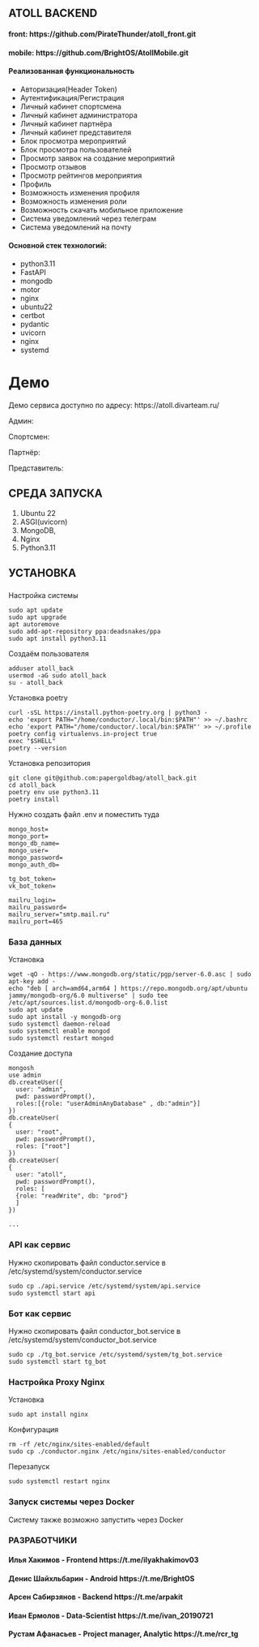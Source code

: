 <h2>ATOLL BACKEND</h2>

<h4>front: https://github.com/PirateThunder/atoll_front.git </h4>
<h4>mobile: https://github.com/BrightOS/AtollMobile.git </h4>

<h4>Реализованная функциональность</h4>
<ul>
    <li>Авторизация(Header Token)</li>
    <li>Аутентификация/Регистрация</li>
    <li>Личный кабинет спортсмена</li>
    <li>Личный кабинет администратора</li>
    <li>Личный кабинет партнёра</li>
    <li>Личный кабинет представителя</li>
    <li>Блок просмотра мероприятий</li>
    <li>Блок просмотра пользователей</li>
    <li>Просмотр заявок на создание мероприятий</li>
    <li>Просмотр отзывов</li>
    <li>Просмотр рейтингов мероприятия</li>
    <li>Профиль</li>
    <li>Возможность изменения профиля</li>
    <li>Возможность изменения роли</li>
    <li>Возможность скачать мобильное приложение</li>
    <li>Система уведомлений через телеграм</li>
    <li>Система уведомлений на почту</li>
</ul>

<h4>Основной стек технологий:</h4>
<ul>
    <li>python3.11</li>
    <li>FastAPI</li>
    <li>mongodb</li>
    <li>motor</li>
    <li>nginx</li>
    <li>ubuntu22</li>
    <li>certbot</li>
    <li>pydantic</li>
    <li>uvicorn</li>
    <li>nginx</li>
    <li>systemd</li>
 </ul>


# Демо
<p>Демо сервиса доступно по адресу: https://atoll.divarteam.ru/</p>
<p>Админ: </p>
<p>Спортсмен: </p>
<p>Партнёр: </p>
<p>Представитель: </p>


СРЕДА ЗАПУСКА
------------
1) Ubuntu 22
2) ASGI(uvicorn)
3) MongoDB,
4) Nginx
5) Python3.11


УСТАНОВКА
------------
###
Настройка системы
~~~
sudo apt update
sudo apt upgrade
apt autoremove
sudo add-apt-repository ppa:deadsnakes/ppa
sudo apt install python3.11
~~~
Создаём пользователя
~~~
adduser atoll_back
usermod -aG sudo atoll_back
su - atoll_back
~~~

Установка poetry
~~~
curl -sSL https://install.python-poetry.org | python3 -
echo 'export PATH="/home/conductor/.local/bin:$PATH"' >> ~/.bashrc
echo 'export PATH="/home/conductor/.local/bin:$PATH"' >> ~/.profile
poetry config virtualenvs.in-project true
exec "$SHELL"
poetry --version
~~~

Установка репозитория
~~~
git clone git@github.com:papergoldbag/atoll_back.git
cd atoll_back
poetry env use python3.11
poetry install
~~~

Нужно создать файл .env и поместить туда
~~~
mongo_host=
mongo_port=
mongo_db_name=
mongo_user=
mongo_password=
mongo_auth_db=

tg_bot_token=
vk_bot_token=

mailru_login=
mailru_password=
mailru_server="smtp.mail.ru"
mailru_port=465
~~~


### База данных
Установка
~~~
wget -qO - https://www.mongodb.org/static/pgp/server-6.0.asc | sudo apt-key add -
echo "deb [ arch=amd64,arm64 ] https://repo.mongodb.org/apt/ubuntu jammy/mongodb-org/6.0 multiverse" | sudo tee /etc/apt/sources.list.d/mongodb-org-6.0.list
sudo apt update
sudo apt install -y mongodb-org
sudo systemctl daemon-reload
sudo systemctl enable mongod
sudo systemctl restart mongod
~~~

Создание доступа
~~~
mongosh
use admin
db.createUser({
  user: "admin",
  pwd: passwordPrompt(),
  roles:[{role: "userAdminAnyDatabase" , db:"admin"}]
})
db.createUser(
{
  user: "root",
  pwd: passwordPrompt(),
  roles: ["root"]
})
db.createUser(
{
  user: "atoll",
  pwd: passwordPrompt(),
  roles: [
  {role: "readWrite", db: "prod"}
  ]
})

...
~~~


### API как сервис
Нужно скопировать файл conductor.service в /etc/systemd/system/conductor.service
~~~
sudo cp ./api.service /etc/systemd/system/api.service
sudo systemctl start api
~~~


### Бот как сервис
Нужно скопировать файл conductor_bot.service в /etc/systemd/system/conductor_bot.service
~~~
sudo cp ./tg_bot.service /etc/systemd/system/tg_bot.service
sudo systemctl start tg_bot
~~~


### Настройка Proxy Nginx
Установка
~~~
sudo apt install nginx
~~~
Конфигурация
~~~
rm -rf /etc/nginx/sites-enabled/default
sudo cp ./conductor.nginx /etc/nginx/sites-enabled/conductor
~~~
Перезапуск
~~~
sudo systemctl restart nginx
~~~


### Запуск системы через Docker
Систему также возможно запустить через Docker


### РАЗРАБОТЧИКИ
<h4>Илья Хакимов - Frontend https://t.me/ilyakhakimov03 </h4>
<h4>Денис Шайхльбарин - Android https://t.me/BrightOS </h4>
<h4>Арсен Сабирзянов - Backend https://t.me/arpakit </h4>
<h4>Иван Ермолов - Data-Scientist https://t.me/ivan_20190721 </h4>
<h4>Рустам Афанасьев - Project manager, Analytic https://t.me/rcr_tg </h4>
